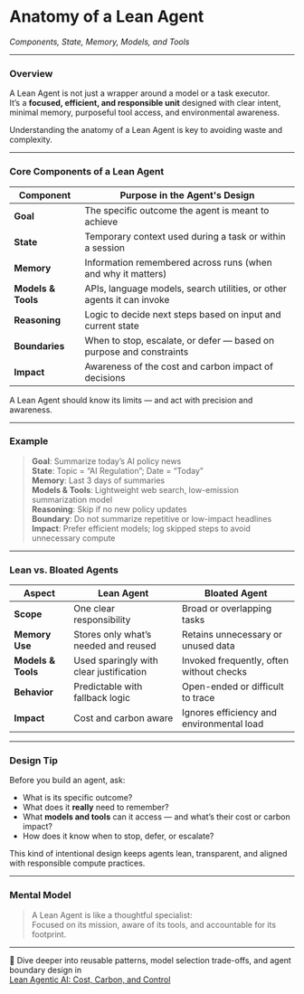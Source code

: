 # Anatomy of a Lean Agent  
*Components, State, Memory, Models, and Tools*

---

### Overview

A Lean Agent is not just a wrapper around a model or a task executor.  
It’s a **focused, efficient, and responsible unit** designed with clear intent, minimal memory, purposeful tool access, and environmental awareness.

Understanding the anatomy of a Lean Agent is key to avoiding waste and complexity.

---

### Core Components of a Lean Agent

| Component     | Purpose in the Agent's Design                                        |
|---------------|----------------------------------------------------------------------|
| **Goal**       | The specific outcome the agent is meant to achieve                  |
| **State**      | Temporary context used during a task or within a session            |
| **Memory**     | Information remembered across runs (when and why it matters)        |
| **Models & Tools** | APIs, language models, search utilities, or other agents it can invoke |
| **Reasoning**  | Logic to decide next steps based on input and current state         |
| **Boundaries** | When to stop, escalate, or defer — based on purpose and constraints |
| **Impact**     | Awareness of the cost and carbon impact of decisions                |

A Lean Agent should know its limits — and act with precision and awareness.

---

### Example

> **Goal**: Summarize today’s AI policy news  
> **State**: Topic = “AI Regulation”; Date = “Today”  
> **Memory**: Last 3 days of summaries  
> **Models & Tools**: Lightweight web search, low-emission summarization model  
> **Reasoning**: Skip if no new policy updates  
> **Boundary**: Do not summarize repetitive or low-impact headlines  
> **Impact**: Prefer efficient models; log skipped steps to avoid unnecessary compute

---

### Lean vs. Bloated Agents

| Aspect         | Lean Agent                                | Bloated Agent                              |
|----------------|--------------------------------------------|---------------------------------------------|
| **Scope**      | One clear responsibility                   | Broad or overlapping tasks                  |
| **Memory Use** | Stores only what’s needed and reused       | Retains unnecessary or unused data          |
| **Models & Tools** | Used sparingly with clear justification | Invoked frequently, often without checks    |
| **Behavior**   | Predictable with fallback logic            | Open-ended or difficult to trace            |
| **Impact**     | Cost and carbon aware                      | Ignores efficiency and environmental load   |

---

### Design Tip

Before you build an agent, ask:

- What is its specific outcome?
- What does it **really** need to remember?
- What **models and tools** can it access — and what’s their cost or carbon impact?
- How does it know when to stop, defer, or escalate?

This kind of intentional design keeps agents lean, transparent, and aligned with responsible compute practices.

---

### Mental Model

> A Lean Agent is like a thoughtful specialist:  
> Focused on its mission, aware of its tools, and accountable for its footprint.

---

📖 Dive deeper into reusable patterns, model selection trade-offs, and agent boundary design in  
[Lean Agentic AI: Cost, Carbon, and Control](https://leanagenticai.com/)
